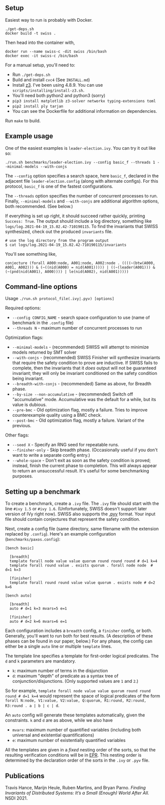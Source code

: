 ## Setup

Easiest way to run is probably with Docker.

    ./get-deps.sh
    docker build -t swiss .

Then head into the container with,

    docker run --name swiss-c -dit swiss /bin/bash
    docker exec -it swiss-c /bin/bash

For a manual setup, you'll need to:

 * Run `./get-deps.sh`
 * Build and install `cvc4` (See `INSTALL.md`)
 * Install [z3](https://github.com/Z3Prover/z3). I've been using 4.8.9. You can use `scripts/installing/install-z3.sh`.
 * You'll need both python2 and python3 (sorry)
 * `pip3 install matplotlib z3-solver networkx typing-extensions toml`
 * `pip2 install ply tarjan`
 * You can see the Dockerfile for additional information on dependencies.

Run `make` to build.

## Example usage

One of the easiest examples is `leader-election.ivy`. You can try it out like so:

    ./run.sh benchmarks/leader-election.ivy --config basic_f --threads 1 --minimal-models --with-conjs

The `--config` option specifies a search space, here `basic_f`,
declared in the adjacent file `leader-election.config` (along with alternate configs).
For this protocol, `basic_f` is one of the fastest configurations.

The `--threads` option specifies the number of concurrent processes to run. Finally, 
`--minimal-models` and `--with-conjs` are additional algorithm options, both recommended. (See below.)

If everything is set up right, it should succeed rather quickly, printing `Success: True`.
The output should include a log directory, something like `logs/log.2021-04-19_15.02.42-710190115`.
To find the invariants that SWISS synthesized, check out the produced `invariants` file.

    # use the log directory from the program output
    $ cat logs/log.2021-04-19_15.02.42-710190115/invariants

You'll see something like,

    conjecture (forall A000:node, A001:node, A002:node . ((((~(btw(A000, A001, A002))) & (~((nid(A000) = nid(A001))))) | ((~(leader(A001))) & (~(pnd(nid(A001), A000)))) | le(nid(A002), nid(A001)))))
    
## Command-line options

Usage `./run.sh protocol_file(.ivy|.pyv) [options]`

Required options:

* `--config CONFIG_NAME` - search space configuration to use (name of benchmark in the `.config` file)
* `--threads N` - maximum number of concurrent processes to run

Optimization flags:

* `--minimal-models` - (recommended) SWISS will attempt to minimize models returned by SMT solver
* `--with-conjs` - (recommended) SWISS Finisher will synthesize invariants that require the safety condition to prove are inductive.
   If SWISS fails to complete, then the invariants that it _does_ output will not be guaranteed invariant; they will only
   be invariant conditioned on the safety condition being invariant.
* `--breadth-with-conjs` - (recommended) Same as above, for Breadth phase.
* `--by-size --non-accumulative` - (recommended) Switch off "accumulative" mode. Accumulative was the default for a while, but its value is dubious.
* `--pre-bmc` - Old optimization flag, mostly a failure. Tries to improve counterexample quality using a BMC check.
* `--post-bmc` - Old optimization flag, mostly a failure. Variant of the previous.

Other flags:

* `--seed X` - Specify an RNG seed for repeatable runs.
* `--finisher-only` - Skip breadth phase. (Occasionally useful if you don't want to write a separate config entry.)
* `--whole-space` - Don't exit as soon as the safety condition is proved; instead, finish the current phase to completion.
   This will always appear to return an unsuccessful result. It's useful for some benchmarking purposes.

## Setting up a benchmark

To create a benchmark, create a `.ivy` file. The `.ivy` file should start with the line `#ivy 1.5` or `#ivy 1.6`.
(Unfortunately, SWISS doesn't support later version of IVy right now).
SWISS also supports the [.pyv](https://github.com/wilcoxjay/mypyvy) format.
Your input file should contain conjectures that represent the safety condition.

Next, create a config file (same directory, same filename with the extension replaced by `.config`).
Here's an example configuration (`benchmarks/paxos.config`):

    [bench basic]

      [breadth]
      template forall node value value quorum round round round # d=1 k=4                                
      template forall round value . exists quorum . forall node node  # d=1 k=3                          

      [finisher]
      template forall round round value value quorum . exists node # d=2 k=6
      
    [bench auto] 

      [breadth]
      auto # d=1 k=3 mvars=5 e=1                                                                         

      [finisher] 
      auto # d=2 k=6 mvars=6 e=1

Each configuration includes a `breadth` config, a `finisher` config, or both. Generally, you'll want to run
both for best results. (A description of these phases can be found in our paper, below.)
For any phase, the config can either be a single `auto` line
or multiple `template` lines.

The template line specifies a template for first-order logical predicates. The `d` and `k` parameters are mandatory.

 * `k`: maximum number of terms in the disjunction
 * `d`: maximum "depth" of predicate as a syntax tree of conjunction/disjunctions. (Only supported values are `1` and `2`.)

So for example,
`template forall node value value quorum round round round # d=1 k=4` would represent the space of logical predicates of the form
`forall N:node, V1:value, V2:value, Q:quorum, R1:round, R2:round, R3:round . a | b | c | d`.

An `auto` config will generate these templates automatically, given the constraints. `k` and `d` are as above, while we also have

 * `mvars`: maximum number of quantified variables (including both universal and existential quantifications)
 * `e`: maximum number of existentially quantified variables

All the templates are given in a _fixed_ nesting order of the sorts, so that the resulting verification
conditions will be in [EPR](https://en.wikipedia.org/wiki/Bernays%E2%80%93Sch%C3%B6nfinkel_class).
This nesting order is determined by the declaration order of the sorts in the `.ivy` or `.pyv` file.

## Publications

Travis Hance, Marijn Heule, Ruben Martins, and Bryan Parno.
_Finding Invariants of Distributed Systems: It’s a Small (Enough) World After All._
NSDI 2021.
